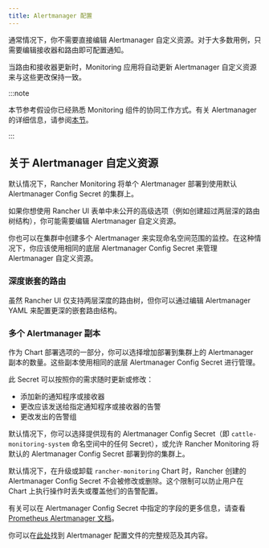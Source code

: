 ```yaml
---
title: Alertmanager 配置
---
```


通常情况下，你不需要直接编辑 Alertmanager 自定义资源。对于大多数用例，只需要编辑接收器和路由即可配置通知。

当路由和接收器更新时，Monitoring 应用将自动更新 Alertmanager 自定义资源来与这些更改保持一致。

:::note

本节参考假设你已经熟悉 Monitoring 组件的协同工作方式。有关 Alertmanager 的详细信息，请参阅[本节](../../../../integrations-in-rancher/monitoring-and-alerting/how-monitoring-works.md#3-alertmanager-工作原理)。

:::

## 关于 Alertmanager 自定义资源

默认情况下，Rancher Monitoring 将单个 Alertmanager 部署到使用默认 Alertmanager Config Secret 的集群上。

如果你想使用 Rancher UI 表单中未公开的高级选项（例如创建超过两层深的路由树结构），你可能需要编辑 Alertmanager 自定义资源。

你也可以在集群中创建多个 Alertmanager 来实现命名空间范围的监控。在这种情况下，你应该使用相同的底层 Alertmanager Config Secret 来管理 Alertmanager 自定义资源。

### 深度嵌套的路由

虽然 Rancher UI 仅支持两层深度的路由树，但你可以通过编辑 Alertmanager YAML 来配置更深的嵌套路由结构。

### 多个 Alertmanager 副本

作为 Chart 部署选项的一部分，你可以选择增加部署到集群上的 Alertmanager 副本的数量。这些副本使用相同的底层 Alertmanager Config Secret 进行管理。

此 Secret 可以按照你的需求随时更新或修改：

- 添加新的通知程序或接收器
- 更改应该发送给指定通知程序或接收器的告警
- 更改发出的告警组

默认情况下，你可以选择提供现有的 Alertmanager Config Secret（即 `cattle-monitoring-system` 命名空间中的任何 Secret），或允许 Rancher Monitoring 将默认的 Alertmanager Config Secret 部署到你的集群上。

默认情况下，在升级或卸载 `rancher-monitoring` Chart 时，Rancher 创建的 Alertmanager Config Secret 不会被修改或删除。这个限制可以防止用户在 Chart 上执行操作时丢失或覆盖他们的告警配置。

有关可以在 Alertmanager Config Secret 中指定的字段的更多信息，请查看 [Prometheus Alertmanager 文档](https://prometheus.io/docs/alerting/latest/alertmanager/)。

你可以在[此处](https://prometheus.io/docs/alerting/latest/configuration/#configuration-file)找到 Alertmanager 配置文件的完整规范及其内容。